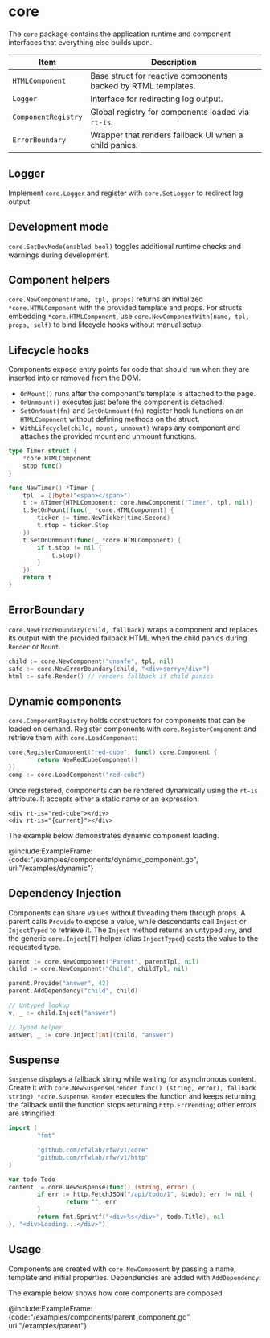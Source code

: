 # core

The `core` package contains the application runtime and component
interfaces that everything else builds upon.

| Item | Description |
| --- | --- |
| `HTMLComponent` | Base struct for reactive components backed by RTML templates. |
| `Logger` | Interface for redirecting log output. |
| `ComponentRegistry` | Global registry for components loaded via `rt-is`. |
| `ErrorBoundary` | Wrapper that renders fallback UI when a child panics. |

## Logger

Implement `core.Logger` and register with `core.SetLogger` to redirect log
output.

## Development mode

`core.SetDevMode(enabled bool)` toggles additional runtime checks and
warnings during development.

## Component helpers

`core.NewComponent(name, tpl, props)` returns an initialized `*core.HTMLComponent` with the provided template and props.
For structs embedding `*core.HTMLComponent`, use `core.NewComponentWith(name, tpl, props, self)` to bind lifecycle hooks without manual setup.

## Lifecycle hooks

Components expose entry points for code that should run when they are inserted into or removed from the DOM.

- `OnMount()` runs after the component's template is attached to the page.
- `OnUnmount()` executes just before the component is detached.
- `SetOnMount(fn)` and `SetOnUnmount(fn)` register hook functions on an `HTMLComponent` without defining methods on the struct.
- `WithLifecycle(child, mount, unmount)` wraps any component and attaches the provided mount and unmount functions.

```go
type Timer struct {
    *core.HTMLComponent
    stop func()
}

func NewTimer() *Timer {
    tpl := []byte("<span></span>")
    t := &Timer{HTMLComponent: core.NewComponent("Timer", tpl, nil)}
    t.SetOnMount(func(_ *core.HTMLComponent) {
        ticker := time.NewTicker(time.Second)
        t.stop = ticker.Stop
    })
    t.SetOnUnmount(func(_ *core.HTMLComponent) {
        if t.stop != nil {
            t.stop()
        }
    })
    return t
}
```

## ErrorBoundary

`core.NewErrorBoundary(child, fallback)` wraps a component and replaces its output with the provided fallback HTML when the child panics during `Render` or `Mount`.

```go
child := core.NewComponent("unsafe", tpl, nil)
safe := core.NewErrorBoundary(child, "<div>sorry</div>")
html := safe.Render() // renders fallback if child panics
```

## Dynamic components

`core.ComponentRegistry` holds constructors for components that can be
loaded on demand. Register components with `core.RegisterComponent` and
retrieve them with `core.LoadComponent`:

```go
core.RegisterComponent("red-cube", func() core.Component {
        return NewRedCubeComponent()
})
comp := core.LoadComponent("red-cube")
```

Once registered, components can be rendered dynamically using the
`rt-is` attribute. It accepts either a static name or an expression:

```rtml
<div rt-is="red-cube"></div>
<div rt-is="{current}"></div>
```

The example below demonstrates dynamic component loading.

@include:ExampleFrame:{code:"/examples/components/dynamic_component.go", uri:"/examples/dynamic"}

## Dependency Injection

Components can share values without threading them through props. A parent
calls `Provide` to expose a value, while descendants call `Inject` or
`InjectTyped` to retrieve it. The `Inject` method returns an untyped `any`,
and the generic `core.Inject[T]` helper (alias `InjectTyped`) casts the value
to the requested type.

```go
parent := core.NewComponent("Parent", parentTpl, nil)
child := core.NewComponent("Child", childTpl, nil)

parent.Provide("answer", 42)
parent.AddDependency("child", child)

// Untyped lookup
v, _ := child.Inject("answer")

// Typed helper
answer, _ := core.Inject[int](child, "answer")
```

## Suspense

`Suspense` displays a fallback string while waiting for asynchronous
content. Create it with `core.NewSuspense(render func() (string,
error), fallback string) *core.Suspense`. `Render` executes the
function and keeps returning the fallback until the function stops
returning `http.ErrPending`; other errors are stringified.

```go
import (
        "fmt"

        "github.com/rfwlab/rfw/v1/core"
        "github.com/rfwlab/rfw/v1/http"
)

var todo Todo
content := core.NewSuspense(func() (string, error) {
        if err := http.FetchJSON("/api/todo/1", &todo); err != nil {
                return "", err
        }
        return fmt.Sprintf("<div>%s</div>", todo.Title), nil
}, "<div>Loading...</div>")
```

## Usage

Components are created with `core.NewComponent` by passing a name, template
and initial properties. Dependencies are added with `AddDependency`.

The example below shows how core components are composed.

@include:ExampleFrame:{code:"/examples/components/parent_component.go", uri:"/examples/parent"}
